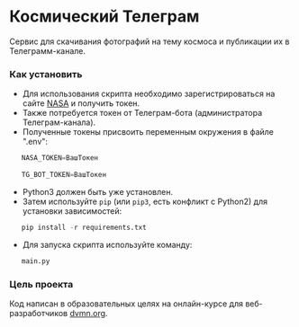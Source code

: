 # Космический Телеграм

Сервис для скачивания фотографий на тему космоса и публикации их в Телеграмм-канале.

### Как установить

 - Для использования скрипта необходимо зарегистрироваться на сайте [NASA](https://www.nasa.gov)
   и получить токен.
 - Также потребуется токен от Телеграм-бота (администратора Телеграм-канала).
 - Полученные токены присвоить переменным окружения в файле ".env":
```python
   NASA_TOKEN=ВашТокен
   
   TG_BOT_TOKEN=ВашТокен
```
 - Python3 должен быть уже установлен.
 - Затем используйте `pip` (или `pip3`, есть конфликт с Python2) для установки зависимостей:
```python
   pip install -r requirements.txt
   ```
 - Для запуска скрипта используйте команду:
```python
   main.py
```

### Цель проекта

Код написан в образовательных целях на онлайн-курсе для веб-разработчиков [dvmn.org](https://dvmn.org/).
